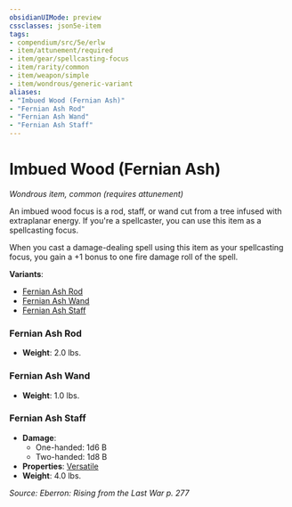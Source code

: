 ```yaml
---
obsidianUIMode: preview
cssclasses: json5e-item
tags:
- compendium/src/5e/erlw
- item/attunement/required
- item/gear/spellcasting-focus
- item/rarity/common
- item/weapon/simple
- item/wondrous/generic-variant
aliases: 
- "Imbued Wood (Fernian Ash)"
- "Fernian Ash Rod"
- "Fernian Ash Wand"
- "Fernian Ash Staff"
---
```

# Imbued Wood (Fernian Ash)
*Wondrous item, common (requires attunement)*  


An imbued wood focus is a rod, staff, or wand cut from a tree infused with extraplanar energy. If you're a spellcaster, you can use this item as a spellcasting focus.

When you cast a damage-dealing spell using this item as your spellcasting focus, you gain a +1 bonus to one fire damage roll of the spell.

**Variants**:
- [Fernian Ash Rod](#Fernian%20Ash%20Rod)
- [Fernian Ash Wand](#Fernian%20Ash%20Wand)
- [Fernian Ash Staff](#Fernian%20Ash%20Staff)

### Fernian Ash Rod

- **Weight**: 2.0 lbs.

### Fernian Ash Wand

- **Weight**: 1.0 lbs.

### Fernian Ash Staff

- **Damage**:
  - One-handed: 1d6 B
  - Two-handed: 1d8 B
- **Properties**: [Versatile](Mechanics/Rules/item-properties.md#Versatile)
- **Weight**: 4.0 lbs.


*Source: Eberron: Rising from the Last War p. 277*